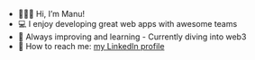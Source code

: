 - 🙋🏼‍♂️ Hi, I’m Manu!
- 💻 I enjoy developing great web apps with awesome teams
- 🌱 Always improving and learning - Currently diving into web3
- 💬 How to reach me: [my LinkedIn profile](https://www.linkedin.com/in/manuel-figueira-77389390/) 

<!---
Mfigueira/Mfigueira is a ✨ special ✨ repository because its `README.md` (this file) appears on your GitHub profile.
You can click the Preview link to take a look at your changes.
--->
